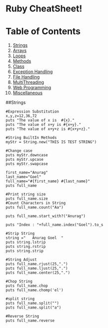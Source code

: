Ruby CheatSheet!
===================

# Table of Contents
1. [Strings](#Strings)
2. [Arrays](#arrays)
3. [Loops](#loops)
4. [Methods](#methods)
5. [Class](#class)
6. [Exception Handling](#exception)
7. [File Handling](#file)
8. [MultiThreading](#thread)
9. [Web Programming](#web)
10. [Miscellaneous](#misc)

##Strings
```
#Expression Substitution
x,y,z=12,36,72
puts "The value of x is  #{x}."
puts "The value of x+y is #{x+y}."
puts "The value of x+y+z is #{x+y+z}."

#String BuiltIn Methods
myStr = String.new("THIS IS TEST STRING")

#Change case
puts myStr.downcase
puts myStr.upcase
puts myStr.swapcase

first_name="Anurag"
last_name="Goel"
full_name="#{first_name} #{last_name}"
puts full_name

#Print string size
puts full_name.size
#Count Characters in String
puts full_name.count("Aa")

puts full_name.start_with?("Anurag")

puts "Index : "+full_name.index("Goel").to_s

#Strip String
string ="   Anurag Goel  "
puts string.lstrip
puts string.rstrip
puts string.strip

#String Adjust
puts full_name.rjust(25,".")
puts full_name.ljust(25,".")
puts full_name.center(25,".")

#Chop String
puts full_name.chop
puts full_name.chomp('el')

#split string
puts full_name.split("")
puts full_name.split("a")

#Reverse String
puts full_name.reverse

```
